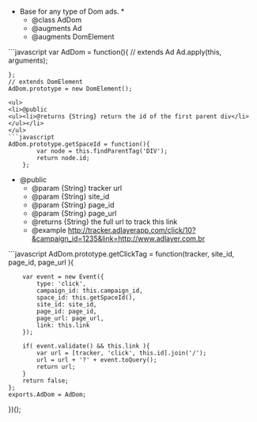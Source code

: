 
<ul>
<li>Base for any type of Dom ads.
*
<ul><li>@class AdDom</li>
<li>@augments Ad</li>
<li>@augments DomElement</li></ul></li>
</ul>
```javascript
var AdDom = function(){
		// extends Ad
		Ad.apply(this, arguments);
		
	};
	// extends DomElement
	AdDom.prototype = new DomElement();
```
<ul>
<li>@public
<ul><li>@returns {String} return the id of the first parent div</li></ul></li>
</ul>
```javascript
AdDom.prototype.getSpaceId = function(){
		var node = this.findParentTag('DIV');
		return node.id;
	};
```
<ul>
<li>@public
<ul><li>@param {String} tracker url</li>
<li>@param {String} site_id</li>
<li>@param {String} page_id</li>
<li>@param {String} page_url</li>
<li>@returns {String} the full url to track this link</li>
<li>@example <a href='http://tracker.adlayerapp.com/click/10?&amp;campaign_id=1235&amp;link=http://www.adlayer.com.br'>http://tracker.adlayerapp.com/click/10?&amp;campaign_id=1235&amp;link=http://www.adlayer.com.br</a></li></ul></li>
</ul>
```javascript
AdDom.prototype.getClickTag = function(tracker, site_id, page_id, page_url ){

		var event = new Event({
			type: 'click',
			campaign_id: this.campaign_id,
			space_id: this.getSpaceId(),
			site_id: site_id,
			page_id: page_id,
			page_url: page_url,
			link: this.link
		});
		
		if( event.validate() && this.link ){
			var url = [tracker, 'click', this.id].join('/');
			url = url + '?' + event.toQuery();
			return url;
		}
		return false;
	};
	exports.AdDom = AdDom;
	
})();
```